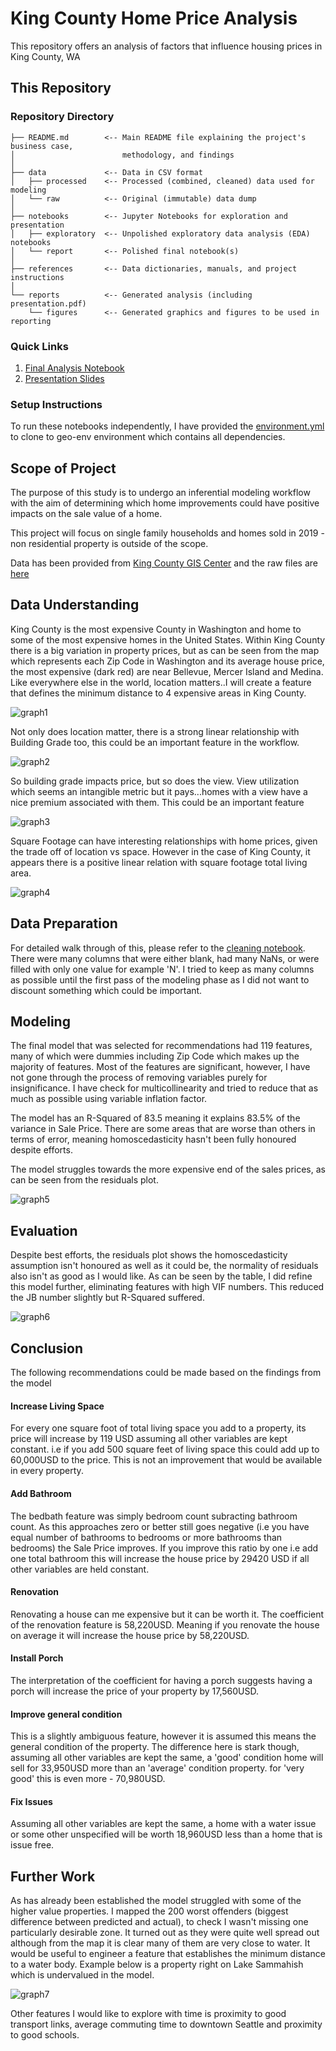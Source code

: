 # King County Home Price Analysis

This repository offers an analysis of factors that influence housing prices in King County, WA

## This Repository

### Repository Directory

```
├── README.md        <-- Main README file explaining the project's business case,
│                        methodology, and findings
│
├── data             <-- Data in CSV format
│   ├── processed    <-- Processed (combined, cleaned) data used for modeling
│   └── raw          <-- Original (immutable) data dump
│
├── notebooks        <-- Jupyter Notebooks for exploration and presentation
│   ├── exploratory  <-- Unpolished exploratory data analysis (EDA) notebooks
│   └── report       <-- Polished final notebook(s)
│
├── references       <-- Data dictionaries, manuals, and project instructions
│
└── reports          <-- Generated analysis (including presentation.pdf)
    └── figures      <-- Generated graphics and figures to be used in reporting
```

### Quick Links

1. [Final Analysis Notebook](notebooks/report/modelling.ipynb)
2. [Presentation Slides](reports/presentation.pdf)

### Setup Instructions

To run these notebooks independently, I have provided the [environment.yml](environment.yml) to clone to geo-env environment which contains all dependencies.

## Scope of Project

The purpose of this study is to undergo an inferential modeling workflow with the aim of determining which home improvements could have positive impacts on the sale value of a home.

This project will focus on single family households and homes sold in 2019 - non residential property is outside of the scope.

Data has been provided from [King County GIS Center](https://www.kingcounty.gov/gis) and the raw files are [here](data/raw/provided)

## Data Understanding

King County is the most expensive County in Washington and home to some of the most expensive homes in the United States.
Within King County there is a big variation in property prices, but as can be seen from the map which represents each Zip Code in Washington and its average house price, the most expensive (dark red) are near Bellevue, Mercer Island and Medina. Like everywhere else in the world, location matters..I will create a feature that defines the minimum distance to 4 expensive areas in King County.

![graph1](./images/zip_house_price.PNG)

Not only does location matter, there is a strong linear relationship with Building Grade too, this could be an important feature in the workflow.

![graph2](./images/bldggrade.png)

So building grade impacts price, but so does the view. View utilization which seems an intangible metric but it pays...homes with a view have a nice premium associated with them. This could be an important feature

![graph3](./images/views.png)

Square Footage can have interesting relationships with home prices, given the trade off of location vs space. However in the case of King County, it appears there is a positive linear relation with square footage total living area.

![graph4](./images/sqft.png)


## Data Preparation

For detailed walk through of this, please refer to the [cleaning notebook](notebooks/report/final_cleaning.ipynb). There were many columns that were either blank, had many NaNs, or were filled with only one value for example 'N'. I tried to keep as many columns as possible until the first pass of the modeling phase as I did not want to discount something which could be important. 

## Modeling

The final model that was selected for recommendations had 119 features, many of which were dummies including Zip Code which makes up the majority of features. Most of the features are significant, however, I have not gone through the process of removing variables purely for insignificance. I have check for multicollinearity and tried to reduce that as much as possible using variable inflation factor.

The model has an R-Squared of 83.5 meaning it explains 83.5% of the variance in Sale Price. There are some areas that are worse than others in terms of error, meaning homoscedasticity hasn't been fully honoured despite efforts.

The model struggles towards the more expensive end of the sales prices, as can be seen from the residuals plot.

![graph5](./images/modelvsactual.png)


## Evaluation

Despite best efforts, the residuals plot shows the homoscedasticity assumption isn't honoured as well as it could be, the normality of residuals also isn't as good as I would like. As can be seen by the table, I did refine this model further, eliminating features with high VIF numbers. This reduced the JB number slightly but R-Squared suffered. 

![graph6](./images/qq.png)


## Conclusion

The following recommendations could be made based on the findings from the model


#### Increase Living Space

For every one square foot of total living space you add to a property, its price will increase by 119 USD assuming all other variables are kept constant. i.e if you add 500 square feet of living space this could add up to 60,000USD to the price. This is not an improvement that would be available in every property. 


#### Add Bathroom

The bedbath feature was simply bedroom count subracting bathroom count. As this approaches zero or better still goes negative  (i.e you have equal number of bathrooms to bedrooms or more bathrooms than bedrooms) the Sale Price improves. If you improve this ratio by one i.e add one total bathroom this will increase the house price by 29420 USD if all other variables are held constant.

#### Renovation 

Renovating a house can me expensive but it can be worth it. The coefficient of the renovation feature is 58,220USD. Meaning if you renovate the house on average it will increase the house price by 58,220USD.

#### Install Porch

The interpretation of the coefficient for having a porch suggests having a porch will increase the price of your property by 17,560USD. 

#### Improve general condition

This is a slightly ambiguous feature, however it is assumed this means the general condition of the property. The difference here is stark though, assuming all other variables are kept the same, a 'good' condition home will sell for 33,950USD more than an 'average' condition property. for 'very good' this is even more - 70,980USD. 

#### Fix Issues

Assuming all other variables are kept the same, a home with a water issue or some other unspecified will be worth 18,960USD less than a home that is issue free.

## Further Work

As has already been established the model struggled with some of the higher value properties. I mapped the 200 worst offenders (biggest difference between predicted and actual), to check I wasn't missing one particularly desirable zone. It turned out as they were quite well spread out although from the map it is clear many of them are very close to water. It would be useful to engineer a feature that establishes the minimum distance to a water body. Example below is a property right on Lake Sammahish which is undervalued in the model.

![graph7](./improvements/qq.png)


Other features I would like to explore with time is proximity to good transport links, average commuting time to downtown Seattle and proximity to good schools.

